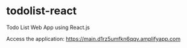 # todolist-react
Todo List Web App using React.js

Access the application: https://main.d1rz5umfkn6qqv.amplifyapp.com

